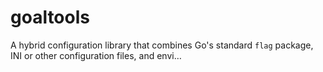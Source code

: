 # goaltools
A hybrid configuration library that combines Go's standard `flag` package, INI or other configuration files, and envi…
